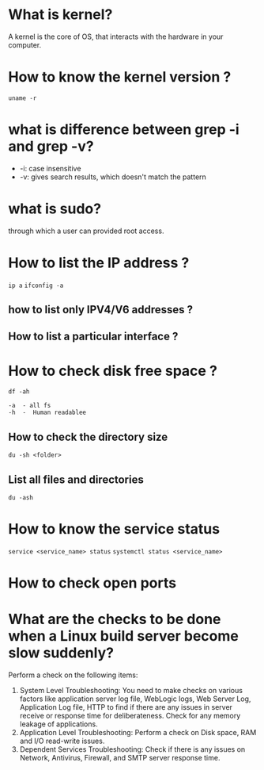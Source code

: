 # What is kernel? 
A kernel is the core of OS, that interacts with the hardware in your computer.

# How to know the kernel version ?
`uname -r`
# what is difference between grep -i and grep -v?
- -i: case insensitive
- -v: gives search results, which doesn't match the pattern

# what is sudo?
through which a user can provided root access.

# How to list the IP address ?
`ip a`
`ifconfig -a`

## how to list only IPV4/V6 addresses ?
## How to list a particular interface ?
# How to check disk free space ?
`df -ah`
```
-a  - all fs
-h  -  Human readablee
```
## How to check the directory size
`du -sh <folder>`
## List all files and directories
`du -ash`

# How to know the service status
`service <service_name> status`
`systemctl status <service_name>`

# How to check open ports

# What are the checks to be done when a Linux build server become slow suddenly? 
Perform a check on the following items: 
1. System Level Troubleshooting: 
    You need to make checks on various factors like application server log file, WebLogic logs, Web Server Log, Application Log file, HTTP to find if there are any issues in server receive or response time for deliberateness. Check for any memory leakage of applications. 
2. Application Level Troubleshooting: Perform a check on Disk space, RAM and I/O read-write issues. 
3. Dependent Services Troubleshooting: Check if there is any issues on Network, Antivirus, Firewall, and SMTP server response time.

